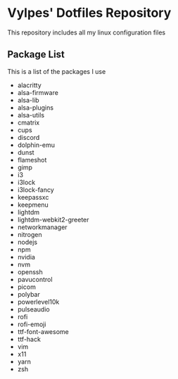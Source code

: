 # Vylpes' Dotfiles Repository

This repository includes all my linux configuration files

## Package List

This is a list of the packages I use

- alacritty
- alsa-firmware
- alsa-lib
- alsa-plugins
- alsa-utils
- cmatrix
- cups
- discord
- dolphin-emu
- dunst
- flameshot
- gimp
- i3
- i3lock
- i3lock-fancy
- keepassxc
- keepmenu
- lightdm
- lightdm-webkit2-greeter
- networkmanager
- nitrogen
- nodejs
- npm
- nvidia
- nvm
- openssh
- pavucontrol
- picom
- polybar
- powerlevel10k
- pulseaudio
- rofi
- rofi-emoji
- ttf-font-awesome
- ttf-hack
- vim
- x11
- yarn
- zsh
